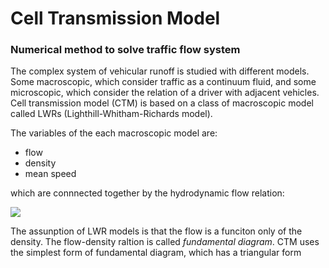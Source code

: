 # Cell Transmission Model
### Numerical method to solve traffic flow system

The complex system of vehicular runoff is studied with different models. Some macroscopic, which consider traffic as a continuum fluid, and some microscopic, which consider the relation of a driver with adjacent vehicles.
Cell transmission model (CTM) is based on a class of macroscopic model called LWRs (Lighthill-Whitham-Richards model).

The variables of the each macroscopic model are:
* flow
* density
* mean speed

which are connnected together by the hydrodynamic flow relation:

<img src="https://render.githubusercontent.com/render/math?math=q(x,t) = \rho (x,t) v(x,t)">

The assunption of LWR models is that the flow is a funciton only of the density. The flow-density raltion is called _fundamental diagram_.
 CTM uses the simplest form of fundamental diagram, which has a triangular form

